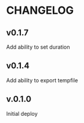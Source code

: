 # CHANGELOG

## v0.1.7

Add ability to set duration

## v0.1.4

Add ability to export tempfile

## v.0.1.0

Initial deploy
